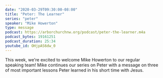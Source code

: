 ```yaml
---
date: "2020-03-29T09:30:00-08:00"
title: "Peter: The Learner"
series: "peter"
speaker: "Mike Howerton"
type: message
podcast: https://arborchurchnw.org/podcast/peter-the-learner.m4a
podcast_bytes: 19161251 
podcast_duration: 25:34
youtube_id: OHjpAS6dw_0
---
```


This week, we're excited to welcome Mike Howerton to our regular speaking team! Mike continues our series on Peter with a message on three of most important lessons Peter learned in his short time with Jesus.
